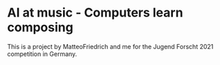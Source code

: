 # AI at music - Computers learn composing
This is a project by MatteoFriedrich and me for the Jugend Forscht 2021 competition in Germany.
